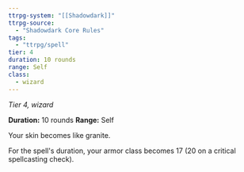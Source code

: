 ```yaml
---
ttrpg-system: "[[Shadowdark]]"
ttrpg-source: 
  - "Shadowdark Core Rules"
tags:
  - "ttrpg/spell"
tier: 4
duration: 10 rounds
range: Self
class:
  - wizard
---
```

*Tier 4, wizard*

**Duration:** 10 rounds
**Range:** Self

Your skin becomes like granite.

For the spell's duration, your armor class becomes 17 (20 on a critical spellcasting check).

